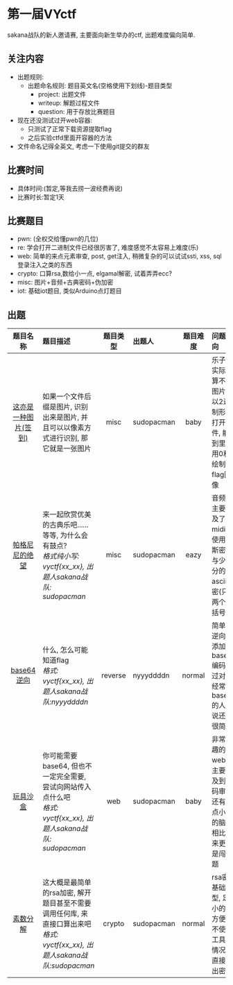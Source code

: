 # 第一届VYctf
sakana战队的新人邀请赛, 主要面向新生举办的ctf, 出题难度偏向简单.

## 关注内容
- 出题规则:
    - 出题命名规则: 题目英文名(空格使用下划线)-题目类型
        - project: 出题文件
        - writeup: 解题过程文件
        - question: 用于存放比赛题目
- 现在还没测试过开web容器:
    - 只测试了正常下载资源提取flag
    - 之后实验ctfd里面开容器的方法
- 文件命名记得全英文, 考虑一下使用git提交的群友

## 比赛时间
* 具体时间:(暂定,等我去捞一波经费再说)
* 比赛时长:暂定1天

## 比赛题目
* pwn: (全权交给懂pwn的几位)
* re: 学会打开二进制文件已经很厉害了, 难度感觉不太容易上难度(乐)
* web: 简单的来点元素审查, post, get注入, 稍微复杂的可以试试ssti, xss, sql登录注入之类的东西 
* crypto: 口算rsa,数给小一点, elgamal解密, 试着弄弄ecc?
* misc: 图片+音频+古典密码+伪加密
* iot: 基础iot题目, 类似Arduino点灯题目

## 出题
|                                 题目名称                                 | 题目描述                                                                                                               | 题目类型 | 出题人      | 题目难度 | 问题指向                                                                   |               flag               |
| :---------------------------------------------------------------------: | :-------------------------------------------------------------------------------------------------------------------- | :-----: | :--------- | :-----: | :------------------------------------------------------------------------ | :------------------------------: |
| [这亦是一种图片(签到)](./this_is_still_a_picture-misc/writeup/README.md) | 如果一个文件后缀是图片, 识别出来是图片, 并且可以以像素方式进行识别, 那它就是一张图片                                         |   misc   | sudopacman |   baby   | 乐子题, 实际上算不上图片题, 以2进制形式打开文件, 能看到里面用0和1绘制了flag图像 |         vyctf{Kfc_vw50}          |
|      [帕格尼尼的绝望](./paganini_is_despair-misc/writeup/README.md)      | 来一起欣赏优美的古典乐吧......等等, 为什么会有鼓点?<br>*格式纯小写: vyctf{xx_xx},  出题人sakana战队: sudopacman*<br>        |   misc   | sudopacman |   eazy   | 音频题, 主要涉及了midi的使用, 摩斯密码, 与少部分的ascii解密(只有两个中括号)     |         vyctf{fxxk_drum}         |
|                 [base64逆向](./ez_base64_re/writeup.md)                 | 什么, 怎么可能知道flag<br>*格式: vyctf{xx_xx}, 出题人sakana战队:nyyyddddn*<br>                                           | reverse  | nyyyddddn  |  normal  | 简单的逆向题, 添加了base64编码, 不过对于经常看base64的人来说还是很简单         |     vyctf{W31c0m3_70_vyc7f}      |
|             [玩具沙盒](./ez_baby_box-web/writeup/README.md)              | 你可能需要base64, 但也不一定完全需要, 尝试向网站传入点什么吧<br>*格式: vyctf{xx_xx},  出题人sakana战队: sudopacman*<br>     |   web    | sudopacman |   baby   | 非常有趣的web题, 主要涉及到代码审计, 还有一点小小的脑洞, 相比起来更像是闯关题    | vyctf{th1s_is_c0de9ate_baby_b0x} |
|              [素数分解](./ez_rsa-crypto/writeup/README.md)               | 这大概是最简单的rsa加密, 解开题目甚至不需要调用任何库, 来直接口算出来吧<br>*格式: vyctf{xx_xx}, 出题人sakana战队:sudopacman* |  crypto  | sudopacman |  normal  | rsa密码基础题型, 足够小的数方便在不使用工具的情况下直接得出密码                 |  vyctf{R5a_1s_M0dern_pA55w0rd}   |


